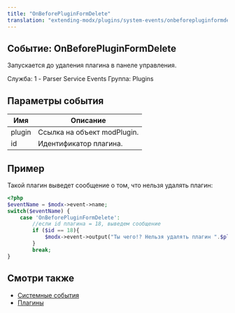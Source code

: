 ```yaml
---
title: "OnBeforePluginFormDelete"
translation: "extending-modx/plugins/system-events/onbeforepluginformdelete"
---
```


## Событие: OnBeforePluginFormDelete

Запускается до удаления плагина в панеле управления.

Служба: 1 - Parser Service Events
Группа: Plugins

## Параметры события

| Имя    | Описание                    |
| ------ | --------------------------- |
| plugin | Ссылка на объект modPlugin. |
| id     | Идентификатор плагина.      |

## Пример

Такой плагин выведет сообщение о том, что нельзя удалять плагин:

``` php
<?php
$eventName = $modx->event->name;
switch($eventName) {
    case 'OnBeforePluginFormDelete':
        //если id плагина = 18, выведем сообщение
        if ($id == 18){
            $modx->event->output("Ты чего!? Нельзя удалять плагин ".$plugin->get('name'));
        }
        break;
}
```

## Смотри также

- [Системные события](extending-modx/plugins/system-events "Системные события")
- [Плагины](extending-modx/plugins "Плагины")
